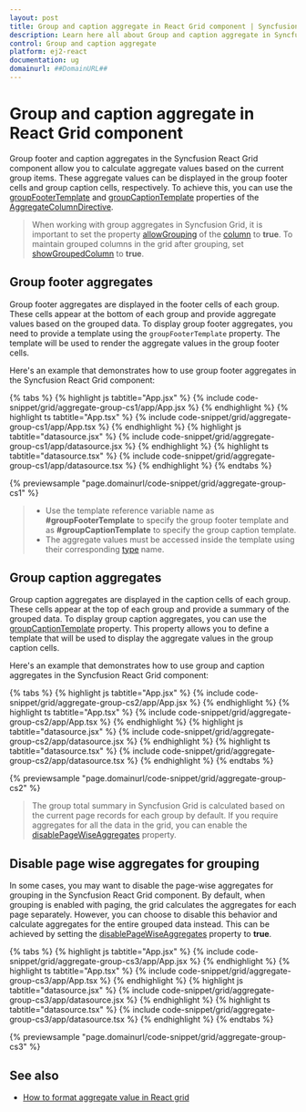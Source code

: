 ```yaml
---
layout: post
title: Group and caption aggregate in React Grid component | Syncfusion
description: Learn here all about Group and caption aggregate in Syncfusion React Grid component of Syncfusion Essential JS 2 and more.
control: Group and caption aggregate 
platform: ej2-react
documentation: ug
domainurl: ##DomainURL##
---
```


# Group and caption aggregate in React Grid component

Group footer and caption aggregates in the Syncfusion React Grid component allow you to calculate aggregate values based on the current group items. These aggregate values can be displayed in the group footer cells and group caption cells, respectively. To achieve this, you can use the [groupFooterTemplate](https://ej2.syncfusion.com/react/documentation/api/grid/aggregateColumnDirective/#groupfootertemplate) and [groupCaptionTemplate](https://ej2.syncfusion.com/react/documentation/api/grid/aggregateColumnDirective/#groupcaptiontemplate) properties of the [AggregateColumnDirective](https://helpej2.syncfusion.com/react/documentation/api/grid/aggregateColumnDirective).

> When working with group aggregates in Syncfusion Grid, it is important to set the property [allowGrouping](https://helpej2.syncfusion.com/react/documentation/api/grid/column/#allowgrouping) of the [column](https://helpej2.syncfusion.com/react/documentation/api/grid/column) to **true**. 
> To maintain grouped columns in the grid after grouping, set [showGroupedColumn](https://helpej2.syncfusion.com/react/documentation/api/grid/groupSettings/#showgroupedcolumn) to **true**.

## Group footer aggregates

Group footer aggregates are displayed in the footer cells of each group. These cells appear at the bottom of each group and provide aggregate values based on the grouped data. To display group footer aggregates, you need to provide a template using the `groupFooterTemplate` property. The template will be used to render the aggregate values in the group footer cells.

Here's an example that demonstrates how to use group footer aggregates in the Syncfusion React Grid component:

{% tabs %}
{% highlight js tabtitle="App.jsx" %}
{% include code-snippet/grid/aggregate-group-cs1/app/App.jsx %}
{% endhighlight %}
{% highlight ts tabtitle="App.tsx" %}
{% include code-snippet/grid/aggregate-group-cs1/app/App.tsx %}
{% endhighlight %}
{% highlight js tabtitle="datasource.jsx" %}
{% include code-snippet/grid/aggregate-group-cs1/app/datasource.jsx %}
{% endhighlight %}
{% highlight ts tabtitle="datasource.tsx" %}
{% include code-snippet/grid/aggregate-group-cs1/app/datasource.tsx %}
{% endhighlight %}
{% endtabs %}

 {% previewsample "page.domainurl/code-snippet/grid/aggregate-group-cs1" %}

> * Use the template reference variable name as **#groupFooterTemplate** to specify the group footer template and as **#groupCaptionTemplate** to specify the group caption template.
> * The aggregate values must be accessed inside the template using their corresponding [type](https://ej2.syncfusion.com/react/documentation/api/grid/aggregateColumnDirective/#type) name.

## Group caption aggregates

Group caption aggregates are displayed in the caption cells of each group. These cells appear at the top of each group and provide a summary of the grouped data. To display group caption aggregates, you can use the [groupCaptionTemplate](https://ej2.syncfusion.com/react/documentation/api/grid/aggregateColumnDirective/#groupcaptiontemplate) property. This property allows you to define a template that will be used to display the aggregate values in the group caption cells.

Here's an example that demonstrates how to use group and caption aggregates in the Syncfusion React Grid component:

{% tabs %}
{% highlight js tabtitle="App.jsx" %}
{% include code-snippet/grid/aggregate-group-cs2/app/App.jsx %}
{% endhighlight %}
{% highlight ts tabtitle="App.tsx" %}
{% include code-snippet/grid/aggregate-group-cs2/app/App.tsx %}
{% endhighlight %}
{% highlight js tabtitle="datasource.jsx" %}
{% include code-snippet/grid/aggregate-group-cs2/app/datasource.jsx %}
{% endhighlight %}
{% highlight ts tabtitle="datasource.tsx" %}
{% include code-snippet/grid/aggregate-group-cs2/app/datasource.tsx %}
{% endhighlight %}
{% endtabs %}

 {% previewsample "page.domainurl/code-snippet/grid/aggregate-group-cs2" %}

> The group total summary in Syncfusion Grid is calculated based on the current page records for each group by default.
> If you require aggregates for all the data in the grid, you can enable the [disablePageWiseAggregates](https://helpej2.syncfusion.com/documentation/api/grid/groupSettings/#disablepagewiseaggregates) property.

## Disable page wise aggregates for grouping

In some cases, you may want to disable the page-wise aggregates for grouping in the Syncfusion React Grid component. By default, when grouping is enabled with paging, the grid calculates the aggregates for each page separately. However, you can choose to disable this behavior and calculate aggregates for the entire grouped data instead. This can be achieved by setting the [disablePageWiseAggregates](https://helpej2.syncfusion.com/documentation/api/grid/groupSettings/#disablepagewiseaggregates) property to **true**.

{% tabs %}
{% highlight js tabtitle="App.jsx" %}
{% include code-snippet/grid/aggregate-group-cs3/app/App.jsx %}
{% endhighlight %}
{% highlight ts tabtitle="App.tsx" %}
{% include code-snippet/grid/aggregate-group-cs3/app/App.tsx %}
{% endhighlight %}
{% highlight js tabtitle="datasource.jsx" %}
{% include code-snippet/grid/aggregate-group-cs3/app/datasource.jsx %}
{% endhighlight %}
{% highlight ts tabtitle="datasource.tsx" %}
{% include code-snippet/grid/aggregate-group-cs3/app/datasource.tsx %}
{% endhighlight %}
{% endtabs %}

 {% previewsample "page.domainurl/code-snippet/grid/aggregate-group-cs3" %}

## See also

* [How to format aggregate value in React grid](footer-aggregate.md#format-the-aggregate-value)